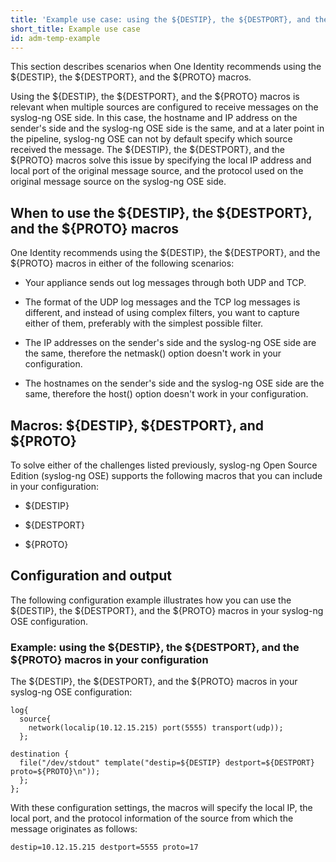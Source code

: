 ```yaml
---
title: 'Example use case: using the ${DESTIP}, the ${DESTPORT}, and the ${PROTO} macros'
short_title: Example use case
id: adm-temp-example
---
```


This section describes scenarios when One Identity recommends using the
${DESTIP}, the ${DESTPORT}, and the ${PROTO} macros.

Using the ${DESTIP}, the ${DESTPORT}, and the ${PROTO} macros is relevant
when multiple sources are configured to receive messages on the
syslog-ng OSE side. In this case, the hostname and IP address on the
sender\'s side and the syslog-ng OSE side is the same, and at a later
point in the pipeline, syslog-ng OSE can not by default specify which
source received the message. The ${DESTIP}, the ${DESTPORT}, and the
${PROTO} macros solve this issue by specifying the local IP address and
local port of the original message source, and the protocol used on the
original message source on the syslog-ng OSE side.

## When to use the ${DESTIP}, the ${DESTPORT}, and the ${PROTO} macros

One Identity recommends using the ${DESTIP}, the ${DESTPORT}, and the
${PROTO} macros in either of the following scenarios:

- Your appliance sends out log messages through both UDP and TCP.

- The format of the UDP log messages and the TCP log messages is
    different, and instead of using complex filters, you want to capture
    either of them, preferably with the simplest possible filter.

- The IP addresses on the sender\'s side and the syslog-ng OSE side
    are the same, therefore the netmask() option doesn\'t work in your
    configuration.

- The hostnames on the sender\'s side and the syslog-ng OSE side are
    the same, therefore the host() option doesn\'t work in your
    configuration.

## Macros: ${DESTIP}, ${DESTPORT}, and ${PROTO}

To solve either of the challenges listed previously, syslog-ng Open
Source Edition (syslog-ng OSE) supports the following macros that you
can include in your configuration:

- ${DESTIP}

- ${DESTPORT}

- ${PROTO}

## Configuration and output

The following configuration example illustrates how you can use the
${DESTIP}, the ${DESTPORT}, and the ${PROTO} macros in your syslog-ng OSE
configuration.

### Example: using the ${DESTIP}, the ${DESTPORT}, and the ${PROTO} macros in your configuration

The ${DESTIP}, the ${DESTPORT}, and the ${PROTO} macros in your syslog-ng
OSE configuration:

```config
log{ 
  source{ 
    network(localip(10.12.15.215) port(5555) transport(udp)); 
  };

destination { 
  file("/dev/stdout" template("destip=${DESTIP} destport=${DESTPORT} proto=${PROTO}\n"));
  };
};
```

With these configuration settings, the macros will specify the local IP,
the local port, and the protocol information of the source from which
the message originates as follows:

```config
destip=10.12.15.215 destport=5555 proto=17
```
